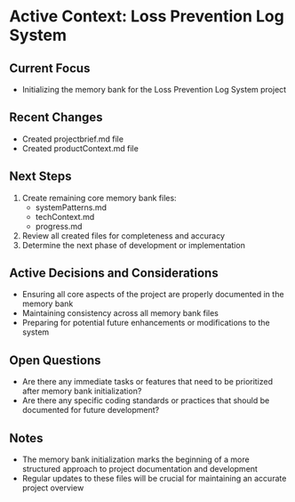 # Active Context: Loss Prevention Log System

## Current Focus
- Initializing the memory bank for the Loss Prevention Log System project

## Recent Changes
- Created projectbrief.md file
- Created productContext.md file

## Next Steps
1. Create remaining core memory bank files:
   - systemPatterns.md
   - techContext.md
   - progress.md
2. Review all created files for completeness and accuracy
3. Determine the next phase of development or implementation

## Active Decisions and Considerations
- Ensuring all core aspects of the project are properly documented in the memory bank
- Maintaining consistency across all memory bank files
- Preparing for potential future enhancements or modifications to the system

## Open Questions
- Are there any immediate tasks or features that need to be prioritized after memory bank initialization?
- Are there any specific coding standards or practices that should be documented for future development?

## Notes
- The memory bank initialization marks the beginning of a more structured approach to project documentation and development
- Regular updates to these files will be crucial for maintaining an accurate project overview
